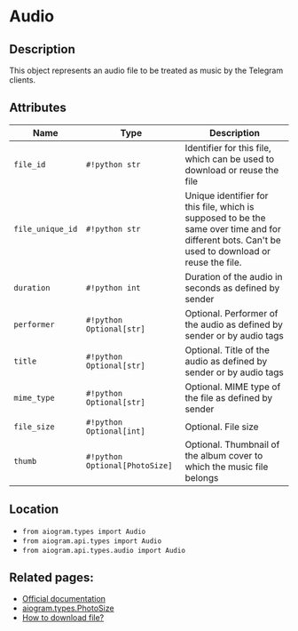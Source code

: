 # Audio

## Description

This object represents an audio file to be treated as music by the Telegram clients.


## Attributes

| Name | Type | Description |
| - | - | - |
| `file_id` | `#!python str` | Identifier for this file, which can be used to download or reuse the file |
| `file_unique_id` | `#!python str` | Unique identifier for this file, which is supposed to be the same over time and for different bots. Can't be used to download or reuse the file. |
| `duration` | `#!python int` | Duration of the audio in seconds as defined by sender |
| `performer` | `#!python Optional[str]` | Optional. Performer of the audio as defined by sender or by audio tags |
| `title` | `#!python Optional[str]` | Optional. Title of the audio as defined by sender or by audio tags |
| `mime_type` | `#!python Optional[str]` | Optional. MIME type of the file as defined by sender |
| `file_size` | `#!python Optional[int]` | Optional. File size |
| `thumb` | `#!python Optional[PhotoSize]` | Optional. Thumbnail of the album cover to which the music file belongs |



## Location

- `from aiogram.types import Audio`
- `from aiogram.api.types import Audio`
- `from aiogram.api.types.audio import Audio`

## Related pages:

- [Official documentation](https://core.telegram.org/bots/api#audio)
- [aiogram.types.PhotoSize](../types/photo_size.md)
- [How to download file?](../download_file.md)
